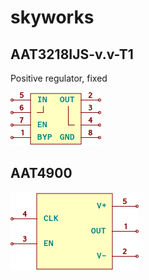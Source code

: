 # skyworks

## AAT3218IJS-v.v-T1
Positive regulator, fixed

![AAT3218IJS-v.v-T1__1__1](/images/skyworks__AAT3218IJS-v.v-T1__1__1.png?raw=true) 
## AAT4900
![AAT4900__1__1](/images/skyworks__AAT4900__1__1.png?raw=true) 
